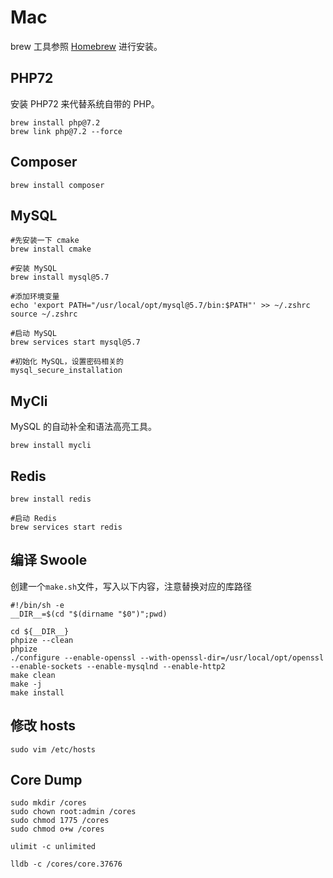 # Mac

brew 工具参照 [Homebrew](tools/brew.md) 进行安装。

## PHP72

安装 PHP72 来代替系统自带的 PHP。

```shell
brew install php@7.2
brew link php@7.2 --force
```

## Composer

```shell
brew install composer
```

## MySQL

```shell
#先安装一下 cmake
brew install cmake

#安装 MySQL
brew install mysql@5.7

#添加环境变量
echo 'export PATH="/usr/local/opt/mysql@5.7/bin:$PATH"' >> ~/.zshrc
source ~/.zshrc

#启动 MySQL
brew services start mysql@5.7

#初始化 MySQL，设置密码相关的
mysql_secure_installation
```

## MyCli

MySQL 的自动补全和语法高亮工具。

```shell
brew install mycli
```

## Redis

```shell
brew install redis

#启动 Redis
brew services start redis
```

## 编译 Swoole

创建一个`make.sh`文件，写入以下内容，注意替换对应的库路径

```shell
#!/bin/sh -e
__DIR__=$(cd "$(dirname "$0")";pwd)

cd ${__DIR__}
phpize --clean
phpize
./configure --enable-openssl --with-openssl-dir=/usr/local/opt/openssl  --enable-sockets --enable-mysqlnd --enable-http2
make clean
make -j
make install
```

## 修改 hosts

```shell
sudo vim /etc/hosts
```

## Core Dump

```shell
sudo mkdir /cores 
sudo chown root:admin /cores 
sudo chmod 1775 /cores
sudo chmod o+w /cores

ulimit -c unlimited

lldb -c /cores/core.37676
```